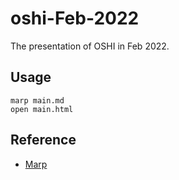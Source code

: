 # oshi-Feb-2022
The presentation of OSHI in Feb 2022.

## Usage
```
marp main.md
open main.html
```

## Reference
* [Marp](https://yhatt.github.io/marp/)